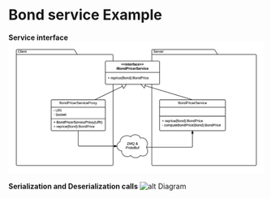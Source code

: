 Bond service Example
======

**Service interface**
![alt Diagram](https://raw.githubusercontent.com/giuse88/rpc/master/bond_service/images/BondService.png)


**Serialization and Deserialization calls**
![alt Diagram](https://api.genmymodel.com/projects/_Pj-kgLIPEeWeOMejiT5MCw/diagrams/_Pj_LlLIPEeWeOMejiT5MCw/svg)
